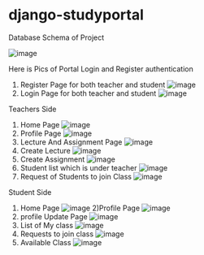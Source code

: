 # django-studyportal


Database Schema of Project



![image](https://user-images.githubusercontent.com/85936367/167344201-f729ffc1-c0f1-4268-94b8-2f5cc663d199.png)


Here is Pics of Portal
Login and Register authentication

1) Register Page for both teacher and student
![image](https://user-images.githubusercontent.com/85936367/167378295-9ec27f75-1820-4307-b349-666635fedc03.png)
2) Login Page for both teacher and student
![image](https://user-images.githubusercontent.com/85936367/167378446-11c05193-aa88-4f84-bcda-e39355380a69.png)

Teachers Side
1) Home Page
![image](https://user-images.githubusercontent.com/85936367/167376964-8256f96c-cc2a-4d87-bace-7ae6802ca006.png)
2) Profile Page
![image](https://user-images.githubusercontent.com/85936367/167377215-ac4266fc-4b3e-485f-8f61-3eb1fd478358.png)
3) Lecture And Assignment Page
![image](https://user-images.githubusercontent.com/85936367/167388559-8c22cb36-9c61-4080-9330-a216a4b064af.png)
4) Create Lecture
![image](https://user-images.githubusercontent.com/85936367/167377586-aa5f1328-0160-4d65-be1a-c32a8dd01423.png)
5) Create Assignment
![image](https://user-images.githubusercontent.com/85936367/167377688-4dad35cd-0359-4775-a37f-d19b317f1470.png)
6) Student list which is under teacher
![image](https://user-images.githubusercontent.com/85936367/167377992-0b0ac7ed-6334-4bc8-bee2-3e23326d3d89.png)
7) Request of Students to join Class
![image](https://user-images.githubusercontent.com/85936367/167378103-48b4f573-30f0-4736-a9cc-edfac179727b.png)

Student Side
1) Home Page
![image](https://user-images.githubusercontent.com/85936367/167379300-2a49e553-3216-48cb-98bc-2dfb6b1b7dac.png)
2)Profile Page
![image](https://user-images.githubusercontent.com/85936367/167379425-911940c7-c80c-4348-b628-a8d296b952ae.png)
3) profile Update Page
![image](https://user-images.githubusercontent.com/85936367/167379558-61e12676-7467-4cb4-ad4e-a338c8a33cf3.png)
4) List of My class
![image](https://user-images.githubusercontent.com/85936367/167381791-0cf646fb-74ee-4630-a85b-52b3e329ea4a.png)
5) Requests to join class
![image](https://user-images.githubusercontent.com/85936367/167392965-0a29987a-8439-44ca-bee8-f6de51b8bcb0.png)
6) Available Class
![image](https://user-images.githubusercontent.com/85936367/167393072-ccc4c005-fbf0-4f9d-965d-647c42f75af1.png)


